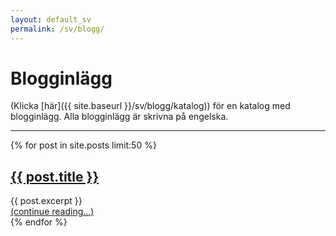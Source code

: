 ```yaml
---
layout: default_sv
permalink: /sv/blogg/
---
```


# Blogginlägg

(Klicka [här]({{ site.baseurl }}/sv/blogg/katalog)) för en katalog med blogginlägg. Alla blogginlägg är skrivna på engelska.

---
<div class="posts">
    {% for post in site.posts limit:50 %}
        <article class="post">
            <h2><a href="{{ site.baseurl }}{{ post.url }}">{{ post.title }}</a></h2>
            <div class="entry">
                {{ post.excerpt }}
            </div>
            <a href="{{ site.baseurl }}{{ post.url }}" class="read-more">(continue reading...)</a>
        </article>
    {% endfor %}
</div>
